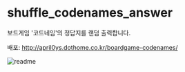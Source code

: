 # shuffle_codenames_answer

보드게임 '코드네임'의 정답지를 랜덤 출력합니다.

배포: http://april0ys.dothome.co.kr/boardgame-codenames/

![readme](https://user-images.githubusercontent.com/77724156/235107064-2f8de4cd-4390-4fa3-95f8-744d9aa5ef3c.gif)
